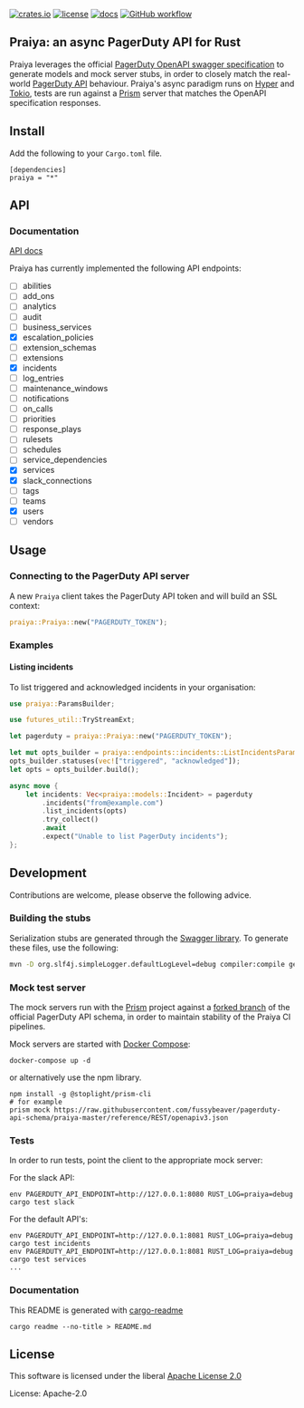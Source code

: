 [![crates.io](https://img.shields.io/crates/v/praiya.svg)](https://crates.io/crates/praiya)
[![license](https://img.shields.io/badge/License-Apache%202.0-blue.svg)](https://opensource.org/licenses/Apache-2.0)
[![docs](https://docs.rs/praiya/badge.svg)](https://docs.rs/praiya/)
[![GitHub workflow](https://github.com/github/docs/actions/workflows/main.yml/badge.svg)](https://github.com/fussybeaver/praiya/actions/workflows/main.yml)


## Praiya: an async PagerDuty API for Rust

Praiya leverages the official [PagerDuty OpenAPI swagger
specification](https://github.com/PagerDuty/api-schema) to generate models and mock server
stubs, in order to closely match the real-world [PagerDuty
API](https://developer.pagerduty.com/api-reference/) behaviour. Praiya's async paradigm runs on
[Hyper](https://github.com/hyperium/hyper) and [Tokio](https://github.com/tokio-rs/tokio),
tests are run against a [Prism](https://stoplight.io/open-source/prism) server that matches the
OpenAPI specification responses.

## Install

Add the following to your `Cargo.toml` file.

```nocompile
[dependencies]
praiya = "*"
```

## API
### Documentation

[API docs](https://docs.rs/praiya/)

Praiya has currently implemented the following API endpoints:

- [ ] abilities
- [ ] add_ons
- [ ] analytics
- [ ] audit
- [ ] business_services
- [X] escalation_policies
- [ ] extension_schemas
- [ ] extensions
- [X] incidents
- [ ] log_entries
- [ ] maintenance_windows
- [ ] notifications
- [ ] on_calls
- [ ] priorities
- [ ] response_plays
- [ ] rulesets
- [ ] schedules
- [ ] service_dependencies
- [X] services
- [X] slack_connections
- [ ] tags
- [ ] teams
- [X] users
- [ ] vendors

## Usage

### Connecting to the PagerDuty API server

A new `Praiya` client takes the PagerDuty API token and will build an SSL context:

```rust
praiya::Praiya::new("PAGERDUTY_TOKEN");

```

### Examples

#### Listing incidents

To list triggered and acknowledged incidents in your organisation:

```rust
use praiya::ParamsBuilder;

use futures_util::TryStreamExt;

let pagerduty = praiya::Praiya::new("PAGERDUTY_TOKEN");

let mut opts_builder = praiya::endpoints::incidents::ListIncidentsParamsBuilder::new();
opts_builder.statuses(vec!["triggered", "acknowledged"]);
let opts = opts_builder.build();

async move {
    let incidents: Vec<praiya::models::Incident> = pagerduty
        .incidents("from@example.com")
        .list_incidents(opts)
        .try_collect()
        .await
        .expect("Unable to list PagerDuty incidents");
};
```

## Development

Contributions are welcome, please observe the following advice.

### Building the stubs

Serialization stubs are generated through the [Swagger
library](https://github.com/swagger-api/swagger-codegen/). To generate these files, use the
following:

```bash
mvn -D org.slf4j.simpleLogger.defaultLogLevel=debug compiler:compile generate-resources
```

### Mock test server

The mock servers run with the [Prism](https://stoplight.io/open-source/prism) project against a
[forked branch](https://github.com/fussybeaver/pagerduty-api-schema/tree/praiya-master) of the
official PagerDuty API schema, in order to maintain stability of the Praiya CI pipelines.

Mock servers are started with [Docker Compose](https://docs.docker.com/compose/):

```nocompile
docker-compose up -d
```

or alternatively use the npm library.

```nocompile
npm install -g @stoplight/prism-cli
# for example
prism mock https://raw.githubusercontent.com/fussybeaver/pagerduty-api-schema/praiya-master/reference/REST/openapiv3.json
```

### Tests

In order to run tests, point the client to the appropriate mock server:

For the slack API:

```nocompile
env PAGERDUTY_API_ENDPOINT=http://127.0.0.1:8080 RUST_LOG=praiya=debug cargo test slack
```

For the default API's:

```nocompile
env PAGERDUTY_API_ENDPOINT=http://127.0.0.1:8081 RUST_LOG=praiya=debug cargo test incidents
env PAGERDUTY_API_ENDPOINT=http://127.0.0.1:8081 RUST_LOG=praiya=debug cargo test services
...
```

### Documentation

This README is generated with [cargo-readme](https://github.com/livioribeiro/cargo-readme)

```nocompile
cargo readme --no-title > README.md
```

## License

This software is licensed under the liberal [Apache License 2.0](https://opensource.org/licenses/Apache-2.0)


License: Apache-2.0
